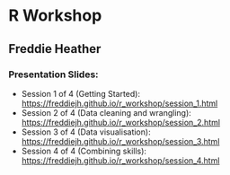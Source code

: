 # R Workshop

## Freddie Heather

### Presentation Slides:

-   Session 1 of 4 (Getting Started): https://freddiejh.github.io/r_workshop/session_1.html
-   Session 2 of 4 (Data cleaning and wrangling): https://freddiejh.github.io/r_workshop/session_2.html
-   Session 3 of 4 (Data visualisation): https://freddiejh.github.io/r_workshop/session_3.html
-   Session 4 of 4 (Combining skills): https://freddiejh.github.io/r_workshop/session_4.html

